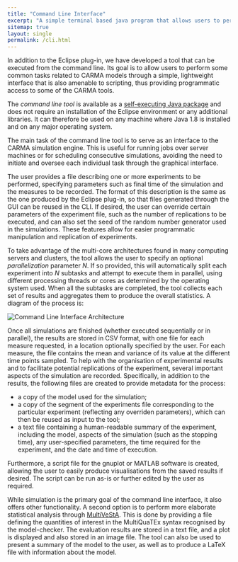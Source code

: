 ```yaml
---
title: "Command Line Interface"
excerpt: "A simple terminal based java program that allows users to perform some common tasks related to CARMA models through a simple, lightweight interface."
sitemap: true
layout: single
permalink: /cli.html
---
```


In addition to the Eclipse plug-in, we have developed a tool that can be executed from the command line. Its goal is to allow users to perform some common tasks related to CARMA models through a simple, lightweight interface that is also amenable to scripting, thus providing programmatic access to some of the CARMA tools.

The *command line tool* is available as a [self-executing Java package](https://github.com/Quanticol/CARMA/releases/download/v0.1/CARMA-CL.jar) and does not require an installation of the Eclipse environment or any additional libraries. It can therefore be used on any machine where Java 1.8 is installed and on any major operating system.

The main task of the command line tool is to serve as an interface to the CARMA simulation engine. This is useful for running jobs over server machines or for scheduling consecutive simulations, avoiding the need to initiate and oversee each individual task through the graphical interface.

The user provides a file describing one or more experiments to be performed, specifying parameters such as final time of the simulation and the measures to be recorded. The format of this description is the same as the one produced by the Eclipse plug-in, so that files generated through the GUI can be reused in the CLI.
If desired, the user can override certain parameters of the experiment file, such as the number of replications to be executed, and can also set the seed of the random number generator used in the simulations. These features allow for easier programmatic manipulation and replication of experiments.

To take advantage of the multi-core architectures found in many computing servers and clusters, the tool allows the user to specify an optional *parallelization* parameter *N*. If so provided, this will automatically split each experiment into $N$ subtasks and attempt to execute them in parallel, using different processing threads or cores as determined by the operating system used. When all the subtasks are completed, the tool collects each set of results and aggregates them to produce the overall statistics. A diagram of the process is:

![Command Line Interface Architecture](assets/images/carma-cli.png)

Once all simulations are finished (whether executed sequentially or in parallel), the results are stored in CSV format, with one file for each measure requested, in a location optionally specified by the user. For each measure, the file contains the mean and variance of its value at the different time points sampled.
To help with the organisation of experimental results and to facilitate potential replications of the experiment, several important aspects of the simulation are recorded. Specifically, in addition to the results, the following files are created to provide metadata for the process:
- a copy of the model used for the simulation;
- a copy of the segment of the experiments file corresponding to the particular experiment (reflecting any overriden parameters), which can then be reused as input to the tool;
- a text file containing a human-readable summary of the experiment, including the model, aspects of the simulation (such as the stopping time), any user-specified parameters, the time required for the experiment, and the date and time of execution.

Furthermore, a script file for the gnuplot or MATLAB software is created, allowing the user to easily produce visualisations from the saved results if desired. The script can be run as-is or further edited by the user as required.

While simulation is the primary goal of the command line interface, it also offers other functionality.
A second option is to perform more elaborate statistical analysis through [MultiVeStA](multivesta.html). This is done by providing a file defining the quantities of interest in the MultiQuaTEx syntax recognised by the model-checker. The evaluation results are stored in a text file, and a plot is displayed and also stored in an image file.
The tool can also be used to present a summary of the model to the user, as well as to produce a LaTeX file with information about the model.
